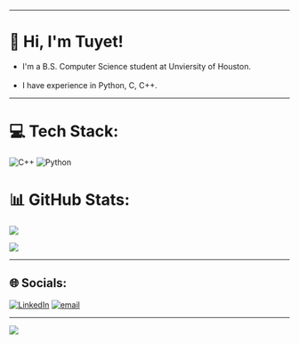 ----------
# 💫 Hi, I'm Tuyet!
- I'm a B.S. Computer Science student at Unviersity of Houston.<br><br>
- I have experience in Python, C, C++.

-------
# 💻 Tech Stack:
![C++](https://img.shields.io/badge/c++-%2300599C.svg?style=for-the-badge&logo=c%2B%2B&logoColor=white) ![Python](https://img.shields.io/badge/python-3670A0?style=for-the-badge&logo=python&logoColor=ffdd54)
# 📊 GitHub Stats:
![](https://github-readme-stats.vercel.app/api?username=Trish0606&theme=dark&hide_border=false&include_all_commits=false&count_private=false)<br/>

![](https://github-readme-stats.vercel.app/api/top-langs/?username=Trish0606&theme=dark&hide_border=false&include_all_commits=false&count_private=false&layout=compact)



------

## 🌐 Socials:
[![LinkedIn](https://img.shields.io/badge/LinkedIn-%230077B5.svg?logo=linkedin&logoColor=white)](https://linkedin.com/in/https://www.linkedin.com/in/tuyetthiennguyen/) [![email](https://img.shields.io/badge/Email-D14836?logo=gmail&logoColor=white)](mailto:tuyet.thien.nguyen@gmail.com) 

----
[![](https://visitcount.itsvg.in/api?id=Trish0606&icon=0&color=0)](https://visitcount.itsvg.in)

<!-- Proudly created with GPRM ( https://gprm.itsvg.in ) -->


